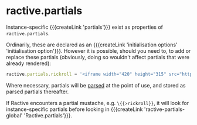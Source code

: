 # ractive.partials

Instance-specific {{{createLink 'partials'}}} exist as properties of `ractive.partials`.

Ordinarily, these are declared as an {{{createLink 'initialisation options' 'initialisation option'}}}. However it is possible, should you need to, to add or replace these partials (obviously, doing so wouldn't affect partials that were already rendered):

```js
ractive.partials.rickroll = '<iframe width="420" height="315" src="http://www.youtube.com/embed/dQw4w9WgXcQ" frameborder="0" allowfullscreen></iframe>'
```

Where necessary, partials will be [parsed](ractive-parse) at the point of use, and stored as parsed partials thereafter.

If Ractive encounters a partial mustache, e.g. `\{{>rickroll}}`, it will look for instance-specific partials before looking in {{{createLink 'ractive-partials-global' 'Ractive.partials'}}}.
